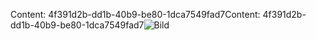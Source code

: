 <span data-ttu-id="90eb5-101">Content: 4f391d2b-dd1b-40b9-be80-1dca7549fad7</span><span class="sxs-lookup"><span data-stu-id="90eb5-101">Content: 4f391d2b-dd1b-40b9-be80-1dca7549fad7</span></span>![Bild](a0ab4a22-e0d4-4946-8410-5d32f821fdfb.png)
